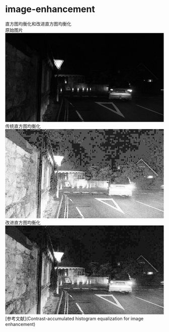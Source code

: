 # image-enhancement
  直方图均衡化和改进直方图均衡化  
  原始图片  
  ![原始图片](dark_road_1.jpg)  
  传统直方图均衡化  
  ![传统直方图均衡化](img_new_old.jpg)  
  改进直方图均衡化  
  ![改进直方图均衡化](img_new.jpg)  
  [参考文献](Contrast-accumulated histogram equalization for image enhancement)
